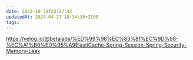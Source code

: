 ```yaml
---
date: 2023-10-30T23:27:42
updatedAt: 2024-04-21 18:34:36+2100
tags: 
---
```

https://velog.io/@betalabs/%ED%99%98%EC%83%81%EC%9D%98-%EC%A1%B0%ED%95%A9ElastiCache-Spring-Session-Spring-Security-Memory-Leak